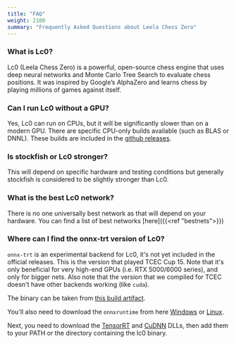 ```yaml
---
title: "FAQ"
weight: 2100
summary: "Frequently Asked Questions about Leela Chess Zero"
---
```


### What is Lc0?

Lc0 (Leela Chess Zero) is a powerful, open-source chess engine that uses deep neural networks
and Monte Carlo Tree Search to evaluate chess positions. It was inspired by Google’s
AlphaZero and learns chess by playing millions of games against itself.

### Can I run Lc0 without a GPU?

Yes, Lc0 can run on CPUs, but it will be significantly slower than on a modern GPU.
There are specific CPU-only builds available (such as BLAS or DNNL). These builds are included in the [github releases](https://github.com/LeelaChessZero/lc0/releases).

### Is stockfish or Lc0 stronger?

This will depend on specific hardware and testing conditions but generally stockfish is considered to be slightly stronger than Lc0.

### What is the best Lc0 network?

There is no one universally best network as that will depend on your hardware. You can find a list of best networks [here]({{<ref "bestnets">}})

### Where can I find the onnx-trt version of Lc0?

`onnx-trt` is an experimental backend for Lc0, it's not yet included in the
official releases. This is the version that played TCEC Cup 15. Note that it's
only beneficial for very high-end GPUs (i.e. RTX 5000/6000 series), and only for
bigger nets. Also note that the version that we compiled for TCEC doesn't have
other backends working (like `cuda`).

The binary can be taken from
[this build artifact](https://ci.appveyor.com/api/buildjobs/r0c84cm598j6tyfl/artifacts/build%2Flc0.exe).

You'll also need to download the `onnxruntime` from here
[Windows](https://github.com/microsoft/onnxruntime/releases/download/v1.22.0/onnxruntime-win-x64-gpu-1.22.0.zip)
or
[Linux](https://github.com/microsoft/onnxruntime/releases/download/v1.22.0/onnxruntime-linux-x64-gpu-1.22.0.tgz).

Next, you need to download the [TensorRT](https://developer.nvidia.com/tensorrt/download/10x) and 
[CuDNN](https://developer.nvidia.com/cudnn-downloads) DLLs, then add them to your PATH or the 
directory containing the lc0 binary.



